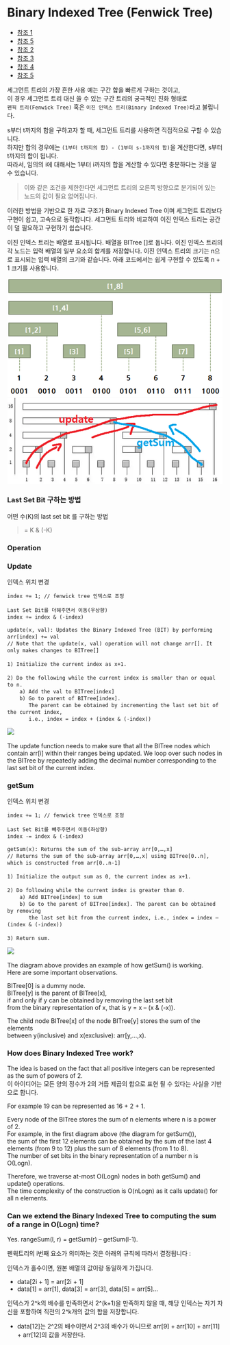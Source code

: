 # Binary Indexed Tree (Fenwick Tree)

- [참조 1](https://secmem.tistory.com/486)
- [참조 5](https://www.youtube.com/watch?v=rHSCJ0v3fQ0)
- [참조 2](https://www.youtube.com/watch?v=gtU9NvsDuh8)
- [참조 3](https://www.youtube.com/watch?v=4SNzC4uNmTA)
- [참조 4](https://www.geeksforgeeks.org/binary-indexed-tree-or-fenwick-tree-2/)
- [참조 5](https://minusi.tistory.com/entry/%ED%8E%9C%EC%9C%85-%ED%8A%B8%EB%A6%ACFenwick-Tree-Binary-Indexed-Tree)

세그먼트 트리의 가장 흔한 사용 예는 구간 합을 빠르게 구하는 것이고,   
이 경우 세그먼트 트리 대신 쓸 수 있는 구간 트리의 궁극적인 진화 형태로  
`펜윅 트리(Fenwick Tree)` 혹은 `이진 인덱스 트리(Binary Indexed Tree)`라고 불립니다.

s부터 t까지의 합을 구하고자 할 때, 세그먼트 트리를 사용하면 직접적으로 구할 수 있습니다.  
하지만 합의 경우에는 `(1부터 t까지의 합) - (1부터 s-1까지의 합)`을 계산한다면, s부터 t까지의 합이 됩니다.   
따라서, 임의의 i에 대해서는 1부터 i까지의 합을 계산할 수 있다면 충분하다는 것을 알 수 있습니다.

> 이와 같은 조건을 제한한다면 세그먼트 트리의 오른쪽 방향으로 분기되어 있는 노드의 값이 필요 없어집니다.

이러한 방법을 기반으로 한 자료 구조가 Binary Indexed Tree 이며 세그먼트 트리보다 구현이 쉽고, 고속으로 동작합니다. 세그먼트 트리와 비교하여 이진 인덱스 트리는 공간이 덜 필요하고 구현하기
쉽습니다.

이진 인덱스 트리는 배열로 표시됩니다. 배열을 BITree []로 둡니다. 이진 인덱스 트리의 각 노드는 입력 배열의 일부 요소의 합계를 저장합니다. 이진 인덱스 트리의 크기는 n으로 표시되는 입력 배열의 크기와
같습니다. 아래 코드에서는 쉽게 구현할 수 있도록 n + 1 크기를 사용합니다.

![img_2.png](img_2.png)
![img.png](img2.png)

### Last Set Bit 구하는 방법

어떤 수(K)의 last set bit 를 구하는 방법
> = K & (-K)

### Operation

### Update

인덱스 위치 변경

```text
index += 1; // fenwick tree 인덱스로 조정

Last Set Bit를 더해주면서 이동(우상향) 
index += index & (-index)
```

```text
update(x, val): Updates the Binary Indexed Tree (BIT) by performing arr[index] += val
// Note that the update(x, val) operation will not change arr[]. It only makes changes to BITree[]

1) Initialize the current index as x+1.

2) Do the following while the current index is smaller than or equal to n.
    a) Add the val to BITree[index]
    b) Go to parent of BITree[index]. 
       The parent can be obtained by incrementing the last set bit of the current index, 
       i.e., index = index + (index & (-index))
```

![](https://media.geeksforgeeks.org/wp-content/cdn-uploads/BITUpdate12.png)

The update function needs to make sure that all the BITree nodes which contain arr[i] within their ranges being updated.
We loop over such nodes in the BITree by repeatedly adding the decimal number corresponding to the last set bit of the
current index.

### getSum

인덱스 위치 변경

```text
index += 1; // fenwick tree 인덱스로 조정

Last Set Bit를 빼주주면서 이동(좌상향) 
index -= index & (-index)
```

```text
getSum(x): Returns the sum of the sub-array arr[0,…,x]
// Returns the sum of the sub-array arr[0,…,x] using BITree[0..n], which is constructed from arr[0..n-1]

1) Initialize the output sum as 0, the current index as x+1.

2) Do following while the current index is greater than 0.
    a) Add BITree[index] to sum
    b) Go to the parent of BITree[index]. The parent can be obtained by removing
       the last set bit from the current index, i.e., index = index – (index & (-index))
       
3) Return sum.
```

![](https://media.geeksforgeeks.org/wp-content/cdn-uploads/BITSum.png)

The diagram above provides an example of how getSum() is working.   
Here are some important observations.

BITree[0] is a dummy node.  
BITree[y] is the parent of BITree[x],   
if and only if y can be obtained by removing the last set bit   
from the binary representation of x, that is y = x – (x & (-x)).

The child node BITree[x] of the node BITree[y] stores the sum of the elements   
between y(inclusive) and x(exclusive): arr[y,…,x).

### How does Binary Indexed Tree work?

The idea is based on the fact that all positive integers can be represented as the sum of powers of 2.  
이 아이디어는 모든 양의 정수가 2의 거듭 제곱의 합으로 표현 될 수 있다는 사실을 기반으로 합니다.

For example 19 can be represented as 16 + 2 + 1.

Every node of the BITree stores the sum of n elements where n is a power of 2.   
For example, in the first diagram above (the diagram for getSum()),   
the sum of the first 12 elements can be obtained by the sum of the last 4 elements (from 9 to 12) plus the sum of 8
elements (from 1 to 8).   
The number of set bits in the binary representation of a number n is O(Logn).

Therefore, we traverse at-most O(Logn) nodes in both getSum() and update() operations.   
The time complexity of the construction is O(nLogn) as it calls update() for all n elements.

### Can we extend the Binary Indexed Tree to computing the sum of a range in O(Logn) time?

Yes. rangeSum(l, r) = getSum(r) – getSum(l-1).

펜윅트리의 i번째 요소가 의미하는 것은 아래의 규칙에 따라서 결정됩니다 :

인덱스가 홀수이면, 원본 배열의 값이랑 동일하게 가집니다.

- data[2i + 1] = arr[2i + 1]
- data[1] = arr[1], data[3] = arr[3], data[5] = arr[5]...

인덱스가 2^k의 배수를 만족하면서 2^(k+1)을 만족하지 않을 때, 해당 인덱스는 자기 자신을 포함하여 직전의 2^k개의 값의 합을 저장합니다.

- data[12]는 2^2의 배수이면서 2^3의 배수가 아니므로 arr[9] + arr[10] + arr[11] + arr[12]의 값을 저장한다.
















